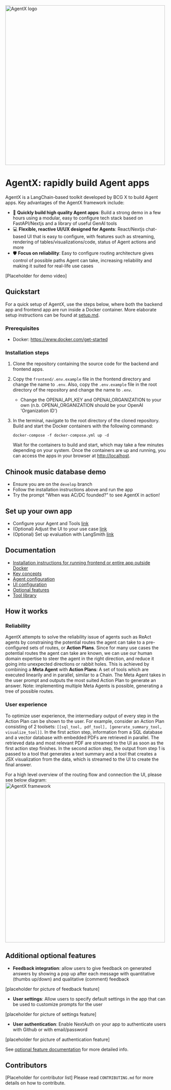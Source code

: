 <img src="static/agentx_logo_color.png" alt="AgentX logo" style="width:500px;"/>

# AgentX: rapidly build Agent apps
AgentX is a LangChain-based toolkit developed by BCG X to build Agent apps. Key advantages of the AgentX framework include:
- 🚀 **Quickly build high quality Agent apps**: Build a strong demo in a few hours using a modular, easy to configure tech stack based on FastAPI/Nextjs and a library of useful GenAI tools
- 💻 **Flexible, reactive UI/UX designed for Agents**: React/Nextjs chat-based UI that is easy to configure, with features such as streaming, rendering of tables/visualizations/code, status of Agent actions and more
- 🛡️ **Focus on reliability**: Easy to configure routing architecture gives control of possible paths Agent can take, increasing reliability and making it suited for real-life use cases

[Placeholder for demo video]

## Quickstart
For a quick setup of AgentX, use the steps below, where both the backend app and frontend app are run inside a Docker container. More elaborate setup instructions can be found at [setup.md](docs/setup.md).

### Prerequisites
- Docker: https://www.docker.com/get-started

### Installation steps
1. Clone the repository containing the source code for the backend and frontend apps.

2. Copy the `frontend/.env.example` file in the frontend directory and change the name to `.env`. Also, copy the `.env.example` file in the root directory of the repository and change the name to `.env`.
   - Change the OPENAI_API_KEY and OPENAI_ORGANIZATION to your own (n.b. OPENAI_ORGANIZATION should be your OpenAI 'Organization ID')

3. In the terminal, navigate to the root directory of the cloned repository. Build and start the Docker containers with the following command:
   ```
   docker-compose -f docker-compose.yml up -d
   ```
   Wait for the containers to build and start, which may take a few minutes depending on your system. Once the containers are up and running, you can access the apps in your browser at [http://localhost](http://localhost/).

## Chinook music database demo
- Ensure you are on the `develop` branch
- Follow the installation instructions above and run the app
- Try the prompt "When was AC/DC founded?" to see AgentX in action!

## Set up your own app
- Configure your Agent and Tools [link](docs/configure_agent_and_tools.md)
- (Optional) Adjust the UI to your use case [link](docs/configure_ui.md)
- (Optional) Set up evaluation with LangSmith [link](docs/evaluation.md)

## Documentation
- [Installation instructions for running frontend or entire app outside Docker](docs/setup_development.md)
- [Key concepts](docs/key_concepts.md)
- [Agent configuration](docs/configure_agent.md)
- [UI configuration](docs/configure_ui.md)
- [Optional features](docs/optional_features.md)
- [Tool library](docs/tool_library.md)

## How it works

### Reliability
AgentX attempts to solve the reliability issue of agents such as ReAct agents by constraining the potential routes the agent can take to a pre-configured sets of routes, or **Action Plans**. Since for many use cases the potential routes the agent can take are known, we can use our human domain expertise to steer the agent in the right direction, and reduce it going into unexpected directions or rabbit holes. This is achieved by combining a **Meta Agent** with **Action Plans**: A set of tools which are executed linearily and in parallel, similar to a Chain. The Meta Agent takes in the user prompt and outputs the most suited Action Plan to generate an answer. Note: implementing multiple Meta Agents is possible, generating a tree of possible routes.

### User experience
To optimize user experience, the intermediary output of every step in the Action Plan can be shown to the user. For example, consider an Action Plan consisting of 2 toolsets: `[[sql_tool, pdf_tool], [generate_summary_tool, visualize_tool]]`. In the first action step, information from a SQL database and a vector database with embedded PDFs are retrieved in parallel. The retrieved data and most relevant PDF are streamed to the UI as soon as the first action step finishes. In the second action step, the output from step 1 is passed to a tool that generates a text summary and a tool that creates a JSX visualization from the data, which is streamed to the UI to create the final answer.

For a high level overview of the routing flow and connection the UI, please see below diagram:
<img src="static/agentx_flow_diagram.png" alt="AgentX framework" style="width:500px;"/>

## Additional optional features

- **Feedback integration**: allow users to give feedback on generated answers by showing a pop up after each message with quantitative (thumbs up/down) and qualitative (comment) feedback

[placeholder for picture of feedback feature]

- **User settings**: Allow users to specify default settings in the app that can be used to customize prompts for the user

[placeholder for picture of settings feature]

- **User authentication**: Enable NextAuth on your app to authenticate users with Github or with email/password

[placeholder for picture of authentication feature]

See [optional feature documentation](docs/optional_features.md) for more detailed info.

## Contributors

[Placeholder for contributor list]
Please read `CONTRIBUTING.md` for more details on how to contribute.
